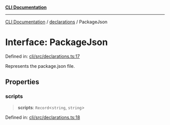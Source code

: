 [**CLI Documentation**](../../README.md)

***

[CLI Documentation](../../README.md) / [declarations](../README.md) / PackageJson

# Interface: PackageJson

Defined in: [cli/src/declarations.ts:17](https://github.com/stonemjs/cli/blob/83156d7f07cad6e0545ad29ba32878fdd248ede2/src/declarations.ts#L17)

Represents the package.json file.

## Properties

### scripts

> **scripts**: `Record`\<`string`, `string`\>

Defined in: [cli/src/declarations.ts:18](https://github.com/stonemjs/cli/blob/83156d7f07cad6e0545ad29ba32878fdd248ede2/src/declarations.ts#L18)

